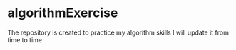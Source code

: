 # algorithmExercise
The repository is created to practice my algorithm skills I will update it from time to time
